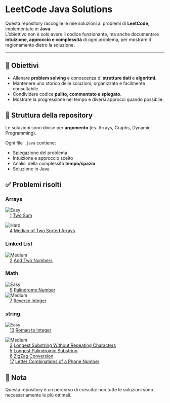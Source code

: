# LeetCode Java Solutions

Questa repository raccoglie le mie soluzioni ai problemi di **LeetCode**, implementate in **Java**.  
L’obiettivo non è solo avere il codice funzionante, ma anche documentare **intuizione, approccio e complessità** di ogni problema, per mostrare il ragionamento dietro la soluzione.

---

## 🎯 Obiettivi
- Allenare **problem solving** e conoscenza di **strutture dati** e **algoritmi**.  
- Mantenere uno storico delle soluzioni, organizzato e facilmente consultabile.  
- Condividere codice **pulito, commentato e spiegato**.  
- Mostrare la progressione nel tempo e diversi approcci quando possibile.  


## 📂 Struttura della repository
Le soluzioni sono divise per **argomento** (es. Arrays, Graphs, Dynamic Programming).
  
Ogni file `.java` contiene:
- Spiegazione del problema  
- Intuizione e approccio scelto
- Analisi della complessità **tempo/spazio**
- Soluzione in Java  


## ✅ Problemi risolti
### Arrays

![Easy](https://img.shields.io/badge/Easy-00b8a3)   
&emsp;[1](https://leetcode.com/problems/two-sum/) [Two Sum](src/array/easy/Two_Sum_1.java)


![Hard](https://img.shields.io/badge/Hard-d32f2f)  
&emsp;[4](https://leetcode.com/problems/median-of-two-sorted-arrays/) [Median of Two Sorted Arrays](src/array/hard/Median_of_Two_Sorted_Arrays_4.java)

### Linked List
![Medium](https://img.shields.io/badge/Medium-f89c0e)  
&emsp;[2](https://leetcode.com/problems/add-two-numbers/) [Add Two Numbers](src/array/medium/Add_Two_Numbers_2.java)  

### Math
![Easy](https://img.shields.io/badge/Easy-00b8a3)  
&emsp;[9](https://leetcode.com/problems/palindrome-number/) [Palindrome Number](src/math/easy/Palindrome_Number_9.java)   
![Medium](https://img.shields.io/badge/Medium-f89c0e)  
&emsp;[7](https://leetcode.com/problems/reverse-integer/) [Reverse Integer](src/math/medium/Reverse_Integer_7.java)   

### string
![Easy](https://img.shields.io/badge/Easy-00b8a3)  
&emsp;[13](https://leetcode.com/problems/roman-to-integer/) [Roman to Integer](src/string/easy/Roman_to_Integer_13.java)   

![Medium](https://img.shields.io/badge/Medium-f89c0e)  
&emsp;[3](https://leetcode.com/problems/longest-substring-without-repeating-characters/) [Longest Substring Without Repeating Characters](src/string/medium/Longest_Substring_Without_Repeating_Characters_3.java)   
&emsp;[5](https://leetcode.com/problems/longest-palindromic-substring/) [Longest Palindromic Substring](src/string/medium/Longest_Palindromic_Substring_5.java)   
&emsp;[6](https://leetcode.com/problems/zigzag-conversion/description/) [ZigZag Conversion](src/string/medium/Zigzag_Conversion_6.java)   
&emsp;[17](https://leetcode.com/problems/letter-combinations-of-a-phone-number/description/) [Letter Combinations of a Phone Number](src/string/medium/Letter_Combinations_of_a_Phone_Number_17.java)  

## 📌 Nota
Questa repository è un percorso di crescita: non tutte le soluzioni sono necessariamente le più ottimali.
